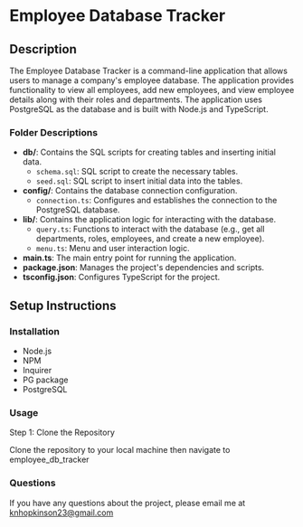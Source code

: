 # Employee Database Tracker

## Description

The Employee Database Tracker is a command-line application that allows users to manage a company's employee database. The application provides functionality to view all employees, add new employees, and view employee details along with their roles and departments. The application uses PostgreSQL as the database and is built with Node.js and TypeScript.


### Folder Descriptions

- **db/**: Contains the SQL scripts for creating tables and inserting initial data.
  - `schema.sql`: SQL script to create the necessary tables.
  - `seed.sql`: SQL script to insert initial data into the tables.
- **config/**: Contains the database connection configuration.
  - `connection.ts`: Configures and establishes the connection to the PostgreSQL database.
- **lib/**: Contains the application logic for interacting with the database.
  - `query.ts`: Functions to interact with the database (e.g., get all departments, roles, employees, and create a new employee).
  - `menu.ts`: Menu and user interaction logic.
- **main.ts**: The main entry point for running the application.
- **package.json**: Manages the project's dependencies and scripts.
- **tsconfig.json**: Configures TypeScript for the project.

## Setup Instructions

### Installation

- Node.js 
- NPM
- Inquirer
- PG package
- PostgreSQL 

### Usage

Step 1: Clone the Repository

Clone the repository to your local machine then navigate to employee_db_tracker

### Questions

If you have any questions about the project, please email me at knhopkinson23@gmail.com